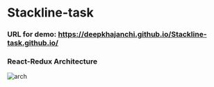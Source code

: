 # Stackline-task

### URL for demo: https://deepkhajanchi.github.io/Stackline-task.github.io/ 

### React-Redux Architecture
![arch](https://github.com/deepkhajanchi/Stackline-task.github.io/blob/main/stackline-architecture.png)
